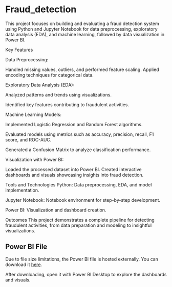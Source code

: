 # Fraud_detection


This project focuses on building and evaluating a fraud detection system using Python and Jupyter Notebook for data preprocessing, exploratory data analysis (EDA), and machine learning, followed by data visualization in Power BI.

Key Features

Data Preprocessing:

Handled missing values, outliers, and performed feature scaling.
Applied encoding techniques for categorical data.

Exploratory Data Analysis (EDA):

Analyzed patterns and trends using visualizations.

Identified key features contributing to fraudulent activities.

Machine Learning Models:

Implemented Logistic Regression and Random Forest algorithms.

Evaluated models using metrics such as accuracy, precision, recall, F1 score, and ROC-AUC.

Generated a Confusion Matrix to analyze classification performance.

Visualization with Power BI:

Loaded the processed dataset into Power BI.
Created interactive dashboards and visuals showcasing insights into fraud detection.

Tools and Technologies
Python: Data preprocessing, EDA, and model implementation.

Jupyter Notebook: Notebook environment for step-by-step development.

Power BI: Visualization and dashboard creation.

Outcomes
This project demonstrates a complete pipeline for detecting fraudulent activities, from data preparation and modeling to insightful visualizations.

## Power BI File

Due to file size limitations, the Power BI file is hosted externally. You can download it [here](https://drive.google.com/file/d/1tWowqHBlT8xTBHULD778fETzfmxMLVFm/view?usp=sharing).

After downloading, open it with Power BI Desktop to explore the dashboards and visuals.

